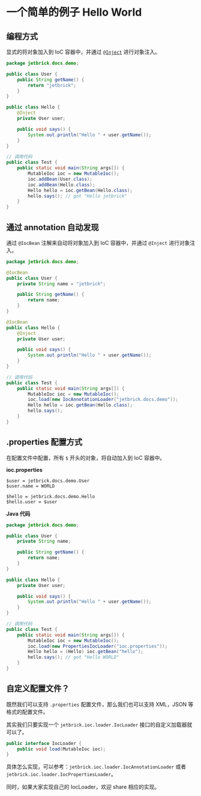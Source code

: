 一个简单的例子 Hello World
===================================


编程方式
---------------------------

显式的将对象加入到 IoC 容器中，并通过 [`@Inject`](inject.html) 进行对象注入。

```java
package jetbrick.docs.demo;

public class User {
    public String getName() {
        return "jetbrick";
    }
}

public class Hello {
    @Inject
    private User user;

    public void says() {
        System.out.println("Hello " + user.getName());
    }
}

// 调用代码
public class Test {
    public static void main(String args[]) {
        MutableIoc ioc = new MutableIoc();
        ioc.addBean(User.class);
        ioc.addBean(Hello.class);
        Hello hello = ioc.getBean(Hello.class);
        hello.says(); // got "Hello jetbrick"
    }
}
```


通过 annotation 自动发现
------------------------------------


通过 `@IocBean` 注解来自动将对象加入到 IoC 容器中，并通过 `@Inject` 进行对象注入。

```java
package jetbrick.docs.demo;

@IocBean
public class User {
    private String name = "jetbrick";

    public String getName() {
        return name;
    }
}

@IocBean
public class Hello {
    @Inject
    private User user;

    public void says() {
        System.out.println("Hello " + user.getName());
    }
}

// 调用代码
public class Test {
    public static void main(String args[]) {
        MutableIoc ioc = new MutableIoc();
        ioc.load(new IocAnnotationLoader("jetbrick.docs.demo"));
        Hello hello = ioc.getBean(Hello.class);
        hello.says();
    }
}
```


.properties 配置方式
--------------------------------

在配置文件中配置，所有 `$` 开头的对象，将自动加入到 IoC 容器中。

**ioc.properties**

```
$user = jetbrick.docs.demo.User
$user.name = WORLD

$hello = jetbrick.docs.demo.Hello
$hello.user = $user
```

**Java 代码**

```java
package jetbrick.docs.demo;

public class User {
    private String name;

    public String getName() {
        return name;
    }
}

public class Hello {
    private User user;

    public void says() {
        System.out.println("Hello " + user.getName());
    }
}

// 调用代码
public class Test {
    public static void main(String args[]) {
        MutableIoc ioc = new MutableIoc();
        ioc.load(new PropertiesIocLoader("ioc.properties"));
        Hello hello = (Hello) ioc.getBean("hello");
        hello.says(); // got "Hello WORLD"
    }
}
```


自定义配置文件？
--------------------------------

既然我们可以支持 `.properties` 配置文件，那么我们也可以支持 XML，JSON 等格式的配置文件。

其实我们只要实现一个 `jetbrick.ioc.loader.IocLoader` 接口的自定义加载器就可以了。

```java
public interface IocLoader {
    public void load(MutableIoc ioc);
}
```

具体怎么实现，可以参考：`jetbrick.ioc.loader.IocAnnotationLoader` 或者 `jetbrick.ioc.loader.IocPropertiesLoader`。

同时，如果大家实现自己的 IocLoader，欢迎 share 相应的实现。

